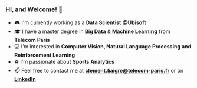 ### Hi, and Welcome! 👋

- :video_game: I'm currently working as a **Data Scientist** **@Ubisoft**
- :mortar_board: I have a master degree in **Big Data** & **Machine Learning** from **Télécom Paris**
- :computer: I’m interested in **Computer Vision, Natural Language Processing and Reinforcement Learning**
- :soccer: I'm passionate about **Sports Analytics**
- :mailbox: Feel free to contact me at **clement.liaigre@telecom-paris.fr** or on [**LinkedIn**](https://www.linkedin.com/in/cliaigre/)

<!--
**cliaigre/cliaigre** is a ✨ _special_ ✨ repository because its `README.md` (this file) appears on your GitHub profile.

Here are some ideas to get you started:

- 🔭 I’m currently working on ...
- 🌱 I’m currently learning ...
- 👯 I’m looking to collaborate on ...
- 🤔 I’m looking for help with ...
- 💬 Ask me about ...
- 📫 How to reach me: ...
- 😄 Pronouns: ...
- ⚡ Fun fact: ...
-->
